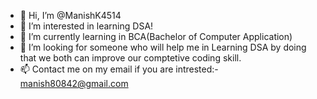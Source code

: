 - 👋 Hi, I’m @ManishK4514
- 👀 I’m interested in learning DSA!
- 🌱 I’m currently learning in BCA(Bachelor of Computer Application)
- 💞️ I’m looking for someone who will help me in Learning DSA by doing that we both can improve our comptetive coding skill.
- 📫 Contact me on my email if you are intrested:- manish80842@gmail.com

